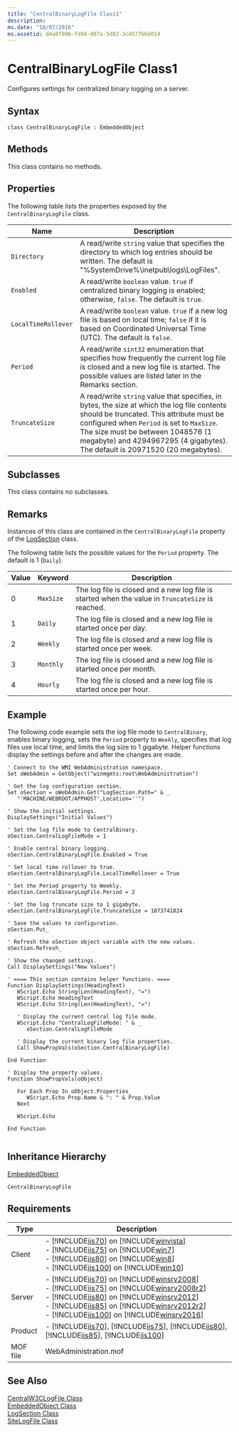 ```yaml
---
title: "CentralBinaryLogFile Class1"
description: 
ms.date: "10/07/2016"
ms.assetid: d4a0f006-fd94-007a-5d82-3cd577bbd014
---
```

# CentralBinaryLogFile Class1
Configures settings for centralized binary logging on a server.  
  
## Syntax  
  
```vbs  
class CentralBinaryLogFile : EmbeddedObject  
```  
  
## Methods  
 This class contains no methods.  
  
## Properties  
 The following table lists the properties exposed by the `CentralBinaryLogFile` class.  
  
|Name|Description|  
|----------|-----------------|  
|`Directory`|A read/write `string` value that specifies the directory to which log entries should be written. The default is "%SystemDrive%\inetpub\logs\LogFiles".|  
|`Enabled`|A read/write `boolean` value. `true` if centralized binary logging is enabled; otherwise, `false`. The default is `true`.|  
|`LocalTimeRollover`|A read/write `boolean` value. `true` if a new log file is based on local time; `false` if it is based on Coordinated Universal Time (UTC). The default is `false`.|  
|`Period`|A read/write `sint32` enumeration that specifies how frequently the current log file is closed and a new log file is started. The possible values are listed later in the Remarks section.|  
|`TruncateSize`|A read/write `string` value that specifies, in bytes, the size at which the log file contents should be truncated. This attribute must be configured when `Period` is set to `MaxSize`. The size must be between 1048576 (1 megabyte) and 4294967295 (4 gigabytes). The default is 20971520 (20 megabytes).|  
  
## Subclasses  
 This class contains no subclasses.  
  
## Remarks  
 Instances of this class are contained in the `CentralBinaryLogFile` property of the [LogSection](../wmi-provider/logsection-class.md) class.  
  
 The following table lists the possible values for the `Period` property. The default is 1 (`Daily`).  
  
|Value|Keyword|Description|  
|-----------|-------------|-----------------|  
|0|`MaxSize`|The log file is closed and a new log file is started when the value in `TruncateSize` is reached.|  
|1|`Daily`|The log file is closed and a new log file is started once per day.|  
|2|`Weekly`|The log file is closed and a new log file is started once per week.|  
|3|`Monthly`|The log file is closed and a new log file is started once per month.|  
|4|`Hourly`|The log file is closed and a new log file is started once per hour.|  
  
## Example  
 The following code example sets the log file mode to `CentralBinary`, enables binary logging, sets the `Period` property to `Weekly`, specifies that log files use local time, and limits the log size to 1 gigabyte. Helper functions display the settings before and after the changes are made.  
  
```  
' Connect to the WMI WebAdministration namespace.  
Set oWebAdmin = GetObject("winmgmts:root\WebAdministration")  
  
' Get the log configuration section.  
Set oSection = oWebAdmin.Get("LogSection.Path=" & _  
   "'MACHINE/WEBROOT/APPHOST',Location=''")  
  
' Show the initial settings.  
DisplaySettings("Initial Values")  
  
' Set the log file mode to CentralBinary.  
oSection.CentralLogFileMode = 1  
  
' Enable central binary logging.  
oSection.CentralBinaryLogFile.Enabled = True  
  
' Set local time rollover to true.  
oSection.CentralBinaryLogFile.LocalTimeRollover = True  
  
' Set the Period property to Weekly.  
oSection.CentralBinaryLogFile.Period = 2  
  
' Set the log truncate size to 1 gigabyte.  
oSection.CentralBinaryLogFile.TruncateSize = 1073741824  
  
' Save the values to configuration.  
oSection.Put_  
  
' Refresh the oSection object variable with the new values.  
oSection.Refresh_  
  
' Show the changed settings.  
Call DisplaySettings("New Values")  
  
' ==== This section contains helper functions. ====  
Function DisplaySettings(HeadingText)  
   WScript.Echo String(Len(HeadingText), "=")  
   WScript.Echo HeadingText  
   WScript.Echo String(Len(HeadingText), "=")  
  
   ' Display the current central log file mode.  
   WScript.Echo "CentralLogFileMode: " & _  
      oSection.CentralLogFileMode  
  
   ' Display the current binary log file properties.  
   Call ShowPropVals(oSection.CentralBinaryLogFile)  
  
End Function  
  
' Display the property values.  
Function ShowPropVals(oObject)  
  
   For Each Prop In oObject.Properties_  
      WScript.Echo Prop.Name & ": " & Prop.Value  
   Next  
  
   WScript.Echo  
  
End Function  
  
```  
  
## Inheritance Hierarchy  
 [EmbeddedObject](../wmi-provider/embeddedobject-class.md)  
  
 `CentralBinaryLogFile`  
  
## Requirements  
  
|Type|Description|  
|----------|-----------------|  
|Client|-   [!INCLUDE[iis70](../wmi-provider/includes/iis70-md.md)] on [!INCLUDE[winvista](../wmi-provider/includes/winvista-md.md)]<br />-   [!INCLUDE[iis75](../wmi-provider/includes/iis75-md.md)] on [!INCLUDE[win7](../wmi-provider/includes/win7-md.md)]<br />-   [!INCLUDE[iis80](../wmi-provider/includes/iis80-md.md)] on [!INCLUDE[win8](../wmi-provider/includes/win8-md.md)]<br />-   [!INCLUDE[iis100](../wmi-provider/includes/iis100-md.md)] on [!INCLUDE[win10](../wmi-provider/includes/win10-md.md)]|  
|Server|-   [!INCLUDE[iis70](../wmi-provider/includes/iis70-md.md)] on [!INCLUDE[winsrv2008](../wmi-provider/includes/winsrv2008-md.md)]<br />-   [!INCLUDE[iis75](../wmi-provider/includes/iis75-md.md)] on [!INCLUDE[winsrv2008r2](../wmi-provider/includes/winsrv2008r2-md.md)]<br />-   [!INCLUDE[iis80](../wmi-provider/includes/iis80-md.md)] on [!INCLUDE[winsrv2012](../wmi-provider/includes/winsrv2012-md.md)]<br />-   [!INCLUDE[iis85](../wmi-provider/includes/iis85-md.md)] on [!INCLUDE[winsrv2012r2](../wmi-provider/includes/winsrv2012r2-md.md)]<br />-   [!INCLUDE[iis100](../wmi-provider/includes/iis100-md.md)] on [!INCLUDE[winsrv2016](../wmi-provider/includes/winsrv2016-md.md)]|  
|Product|-   [!INCLUDE[iis70](../wmi-provider/includes/iis70-md.md)], [!INCLUDE[iis75](../wmi-provider/includes/iis75-md.md)], [!INCLUDE[iis80](../wmi-provider/includes/iis80-md.md)], [!INCLUDE[iis85](../wmi-provider/includes/iis85-md.md)], [!INCLUDE[iis100](../wmi-provider/includes/iis100-md.md)]|  
|MOF file|WebAdministration.mof|  
  
## See Also  
 [CentralW3CLogFile Class](../wmi-provider/centralw3clogfile-class.md)   
 [EmbeddedObject Class](../wmi-provider/embeddedobject-class.md)   
 [LogSection Class](../wmi-provider/logsection-class.md)   
 [SiteLogFile Class](../wmi-provider/sitelogfile-class.md)
